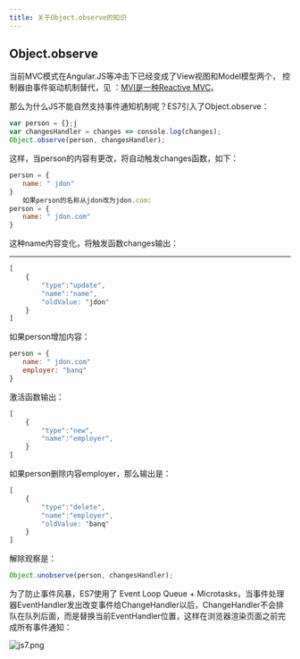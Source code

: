 ```yaml
---
title: 关于Object.observe的知识
---
```




## Object.observe

当前MVC模式在Angular.JS等冲击下已经变成了View视图和Model模型两个， 控制器由事件驱动机制替代，见 ：[MVI是一种Reactive MVC](http://www.jdon.com/46833)。

那么为什么JS不能自然支持事件通知机制呢？ES7引入了Object.observe：

```js
var person = {};j
var changesHandler = changes => console.log(changes);
Object.observe(person, changesHandler);
```

这样，当person的内容有更改，将自动触发changes函数，如下：

```js
person = {
　　name: " jdon"
}
　　如果person的名称从jdon改为jdon.com:
person = {
　　name: " jdon.com"
}
```

这种name内容变化，将触发函数changes输出：

****

```js
[
    {
        "type":"update",
        "name":"name",
        "oldValue: "jdon"
    }
]
```

如果person增加内容：

```js
person = {
　　name: " jdon.com"
　　employer: "banq"
}
```

激活函数输出：

```js
[
    {
        "type":"new",
        "name":"employer",
    }
]
```

如果person删除内容employer，那么输出是：

```js
[
    {
        "type":"delete",
        "name":"employer",
        "oldValue: "banq"
    }
]
```

解除观察是：

```js
Object.unobserve(person, changesHandler);
```

为了防止事件风暴，ES7使用了 Event Loop Queue + Microtasks，当事件处理器EventHandler发出改变事件给ChangeHandler以后，ChangeHandler不会排队在队列后面，而是替换当前EventHandler位置，这样在浏览器渲染页面之前完成所有事件通知：

![js7.png](http://karat.cc/img/93256ccb-d34f-4419-bd82-5cbb8c1cde88.png)